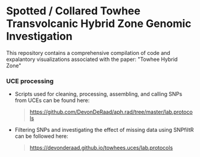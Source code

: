 Spotted / Collared Towhee Transvolcanic Hybrid Zone Genomic Investigation
==================================================================================

This repository contains a comprehensive compilation of code and expalantory visualizations associated with the paper: "Towhee Hybrid Zone"

### UCE processing
*   Scripts used for cleaning, processing, assembling, and calling SNPs from UCEs can be found here:
    > <https://github.com/DevonDeRaad/aph.rad/tree/master/lab.protocols>
*   Filtering SNPs and investigating the effect of missing data using SNPfiltR can be followed here:
    > <https://devonderaad.github.io/towhees.uces/lab.protocols>    

    
    
